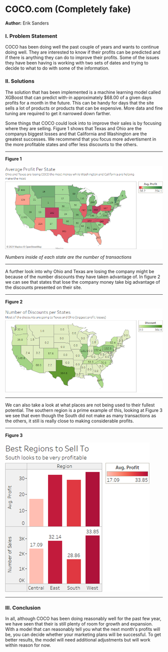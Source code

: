 # COCO.com (Completely fake)

**Author:** Erik Sanders

###  I. Problem Statement

COCO has been doing well the past couple of years and wants to continue doing well. They are interested to know if their profits can be predicted and if there is anything they can do to improve their profits.  Some of the issues they have been having is working with two sets of dates and trying to decide to what to do with some of the information. 

###  II. Solutions

The solution that has been implemented is a machine learning model called XGBoost that can predict with-in approximately $68.00 of a given days profits for a month in the future.  This can be handy for days that the site sells a lot of products or products that can be expensive.  More data and fine tuning are required to get it narrowed down farther. 

Some things that COCO could look into to improve their sales is by focusing where they are selling. Figure 1 shows that Texas and Ohio are the companys biggest losses and that California and Washington are the greatest successes.  We recommend that you focus more advertisment in the more profitable states and offer less discounts to the others.

---
**Figure 1**

![Average Sales](Average.png)

*Numbers inside of each state are the number of transactions*

---

A further look into why Ohio and Texas are losing the company might be because of the number discounts they have taken advantage of. In figure 2 we can see that states that lose the company money take big advantage of the discounts presented on their site.

---
**Figure 2**

![Discounts](Discounts.png)

---

We can also take a look at what places are not being used to their fullest potential. The southern region is a prime example of this, looking at Figure 3 we see that even though the South did not make as many transactions as the others, it still is really close to making considerable profits.

---
**Figure 3**

![Region](Region.png)

---


###  III. Conclusion

In all, although COCO has been doing reasonably well for the past few year, we have seen that their is still plenty of room for growth and expansion.  With a model that can reasonably tell you what the next month's profits will be, you can decide whether your marketing plans will be successful.  To get better results, the model will need additional adjustments but will work within reason for now.   
